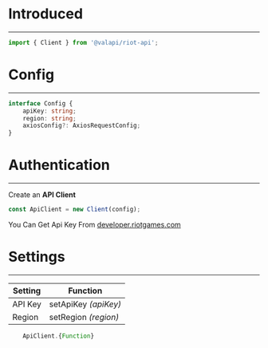 # Introduced

-----------

```typescript
import { Client } from '@valapi/riot-api';
```

# Config

-----------

```typescript
interface Config {
    apiKey: string;
    region: string;
    axiosConfig?: AxiosRequestConfig;
}
```

# Authentication

-----------

Create an **API Client**

```typescript
const ApiClient = new Client(config);
```

You Can Get Api Key From [developer.riotgames.com](https://developer.riotgames.com/)

# Settings

-----------

| Setting | Function             |
| ------- | -------------------- |
| API Key | setApiKey *(apiKey)* |
| Region  | setRegion *(region)* |

```javascript
    ApiClient.{Function}
```